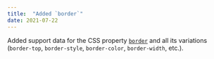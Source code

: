 ```yaml
---
title:  "Added `border`"
date: 2021-07-22
---
```


Added support data for the CSS property [`border`](/features/css-border/) and all its variations (`border-top`, `border-style`, `border-color`, `border-width`, etc.).